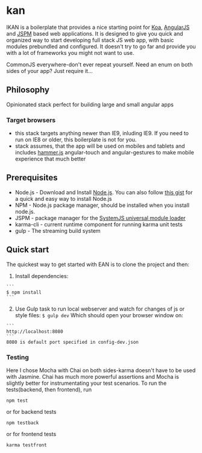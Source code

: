 # kan

IKAN is a boilerplate that provides a nice starting point for [Koa](http://koajs.com/), [AngularJS](http://angularjs.org/) and [JSPM](http://jspm.io/) based web applications. It is designed to give you quick and organized way to start developing full stack JS web app, with basic modules prebundled and configured. It doesn't try to go far and provide you with a lot of frameworks you might not want to use.

CommonJS everywhere-don't ever repeat yourself. Need an enum on both sides of your app? Just require it... 
## Philosophy
Opinionated stack perfect for building large and small angular apps

### Target browsers
* this stack targets anything newer than IE9, inluding IE9. If you need to run on IE8 or older, this boilerplate is not for you.
* stack assumes, that the app will be used on mobiles and tablets and includes [hammer.js](http://hammerjs.github.io/)
angular-touch and angular-gestures to make mobile experience that much better

## Prerequisites
* Node.js - Download and Install [Node.js](http://www.nodejs.org/download/). You can also follow [this gist](https://gist.github.com/isaacs/579814) for a quick and easy way to install Node.js
* NPM - Node.js package manager, should be installed when you install node.js.
* JSPM - package manager for the [SystemJS universal module loader](https://github.com/systemjs/systemjs)
* karma-cli - current runtime component for running karma unit tests
* gulp - The streaming build system

## Quick start
  The quickest way to get started with EAN is to clone the project and then:

  1. Install dependencies:
    
    ```
    $ npm install
    ```
  2. Use Gulp task to run local webserver and watch for changes of js or style files:
    ```
    $ gulp dev
    ```
    Which should open your browser window on:
  
    ```
    http://localhost:8080
    ```
    8080 is default port specified in config-dev.json

### Testing
Here I chose Mocha with Chai on both sides-karma doesn't have to be used with Jasmine. Chai has much more powerful assertions and Mocha is slightly better for instrumentating your test scenarios. To run the tests(backend, then frontend), run
```
npm test
```
or for backend tests
```
npm testback
```
or for frontend tests
```
karma testfront
```
